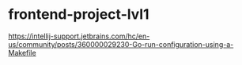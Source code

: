 # frontend-project-lvl1

https://intellij-support.jetbrains.com/hc/en-us/community/posts/360000029230-Go-run-configuration-using-a-Makefile
